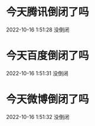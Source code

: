 # 今天腾讯倒闭了吗

2022-10-16 1:51:28 没倒闭

# 今天百度倒闭了吗

2022-10-16 1:51:31 没倒闭

# 今天微博倒闭了吗

2022-10-16 1:51:32 没倒闭

